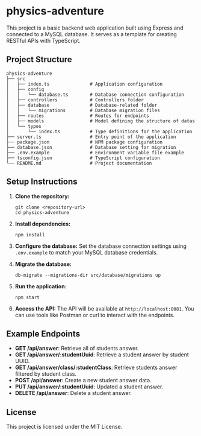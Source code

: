 # physics-adventure

This project is a basic backend web application built using Express and connected to a MySQL database. It serves as a template for creating RESTful APIs with TypeScript.

## Project Structure

```
physics-adventure
├── src
│   ├── index.ts               # Application configuration
│   ├── config
│   │   └── database.ts        # Database connection configuration
│   ├── controllers            # Controllers folder
│   ├── database               # Database-related folder
│   │   └── migrations         # Database migration files
│   ├── routes                 # Routes for endpoints
│   ├── models                 # Model defining the structure of datas
│   └── types
│       └── index.ts           # Type definitions for the application
├── server.ts                  # Entry point of the application
├── package.json               # NPM package configuration
├── database.json              # Database setting for migration
├── .env.example               # Environment variable file example
├── tsconfig.json              # TypeScript configuration
└── README.md                  # Project documentation
```

## Setup Instructions

1. **Clone the repository:**
   ```
   git clone <repository-url>
   cd physics-adventure
   ```

2. **Install dependencies:**
   ```
   npm install
   ```

3. **Configure the database:**
   Set the database connection settings using `.env.example` to match your MySQL database credentials.

4. **Migrate the database:**
   ```
   db-migrate --migrations-dir src/database/migrations up
   ```

5. **Run the application:**
   ```
   npm start
   ```

6. **Access the API:**
   The API will be available at `http://localhost:8081`. You can use tools like Postman or curl to interact with the endpoints.

## Example Endpoints

- **GET /api/answer**: Retrieve all of students answer.
- **GET /api/answer/:studentUuid**: Retrieve a student answer by student UUID.
- **GET /api/answer/class/:studentClass**: Retrieve students answer filtered by student class.
- **POST /api/answer**: Create a new student answer data.
- **PUT /api/answer/:studentUuid**: Updated a student answer.
- **DELETE /api/answer**: Delete a student answer.

## License

This project is licensed under the MIT License.